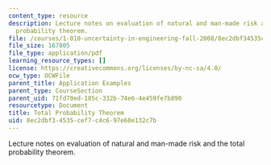 ```yaml
---
content_type: resource
description: Lecture notes on evaluation of natural and man-made risk and the total
  probability theorem.
file: /courses/1-010-uncertainty-in-engineering-fall-2008/8ec2dbf34535cef7c4c697e60e132c7b_app_02.pdf
file_size: 167805
file_type: application/pdf
learning_resource_types: []
license: https://creativecommons.org/licenses/by-nc-sa/4.0/
ocw_type: OCWFile
parent_title: Application Examples
parent_type: CourseSection
parent_uid: 71fd70ed-185c-332b-74e6-4e459fe7b890
resourcetype: Document
title: Total Probability Theorem
uid: 8ec2dbf3-4535-cef7-c4c6-97e60e132c7b
---
```

Lecture notes on evaluation of natural and man-made risk and the total probability theorem.